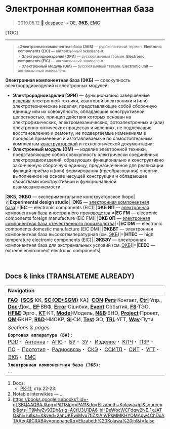 # Электронная компонентная база
> 2019.05.12 [🚀](../index/index.md) [despace](index.md) → [OE](sc.md), **[ЭКБ](.md)**, [EMC](emc.md)

[TOC]

---

> <small>•**Электронная компонентная база (ЭКБ)** — русскоязычный термин. **Electronic components (ElC)** — англоязычный эквивалент.<br> ・**Электрорадиоизделия (ЭРИ)** — русскоязычный термин. **Electronic components (ElC)** — англоязычный эквивалент.<br> ・**Электронный модуль (ЭМ)** — русскоязычный термин. **Electronic unit** — англоязычный эквивалент.</small>

**Электронная компонентная база (ЭКБ)** — совокупность электрорадиоизделий и электронных модулей:

   - **Электрорадиоизделия (ЭРИ)** — функционально завершённые [изделия](unit.md) электронной техники, квантовой электроники и (или) электротехнические изделия, представляющие собой сборочную единицу или их совокупность, обладающие конструктивной целостностью, принцип действия которых основан на электрофизических, электромеханических, фотоэлектронных и (или) электронно‑оптических процессах и явлениях, не подлежащие восстановлению и ремонту, не подвергаемые изменениям в процессе применения и изготавливаемые по самостоятельным комплектам [конструкторской](doc.md) и технологической документации;
   - **Электронный модуль (ЭМ)** — изделие электронной техники, представляющее собой совокупность электрически соединённых электрорадиоизделий, образующих функционально и конструктивно законченную сборочную единицу, предназначенное для реализации функций приёма и (или) формирования (преобразования) энергии, выполненное на основе несущей конструкции и обладающее свойствами конструктивной и функциональной взаимозаменяемости.



|**ЭКБ, ЭКБО** — экспериментальное конструкторское бюро|≠|**Experimental design studio**|
|**ЭКБ** — [электронная компонентная база](elc.md)|=|**EC** — electronic components (ElC)|
|**ЭКБ ИП** — [электронная компонентная база иностранного производства](elc.md)|≠|**EC FM** — electronic components foreign manufacture (ElC FM)|
|**ЭКБ ОП** — [электронная компонентная база отечественного производства](elc.md)|≠|**EC DM** — electronic components domestic manufacture (ElC DM)|
|**ЭКБВТ** — электронная компонентная база высокотемпературная (см. [ЭКБ](elc.md))|=|**HTEC** — high temperature electronic components (ElC)|
|**ЭКБЭУ** — электронная компонентная база для экстремальных условий (см. [ЭКБ](elc.md))|=|**EEEC** — extreme environment electronic components|



<p style="page-break-after:always"> </p>

## Docs & links (TRANSLATEME ALREADY)
|Navigation|
|:--|
|**[FAQ](faq.md)**【**[SCS](scs.md)**·КК, **[SC (OE+SGM)](sc.md)**·КА】**[CON](contact.md)·[Pers](person.md)**·Контакт, **[Ctrl](control.md)**·Упр., **[Doc](doc.md)**·Док., **[EF](ef.md)**·ВВФ, **[Error](error.md)**·Ошибки, **[Event](event.md)**·События, **[FS](fs.md)**·ТЭО, **[HF&E](hfe.md)**·Эрго., **[KT](kt.md)**·КТ, **[Model](model.md)**·Модель, **[N&B](nnb.md)**·БНО, **[Project](project.md)**·Проект, **[QM](qm.md)**·БКНР, **[R&D](rnd.md)**·НИОКР, **[SI](si.md)**·СИ, **[Test](test.md)**·ЭО, **[TRL](trl.md)**·УГТ, **[Way](way.md)**·Пути|
|*Sections & pages*|
|**`Бортовая аппаратура (БА):`**<br> [PDD](pdd.md)・ [Антенна](antenna.md)・ [АПС](hns.md)・ [БУ](eas.md)・ [ЗУ](ds.md)・ [Изделие](unit.md)・ [КЛЧ](clean_lvl.md)・ [ПЗР](fov.md)・ [ПО](soft.md)・ [Прототип](prototype.md)・ [Радиосвязь](comms.md)・ [СКЭ](elmsys.md)・ [ССИТД](tsdcs.md)・ [СИТ](etedp.md)・ [УГТ](trl.md)・ [ЭКБ](elc.md)・ [EMC](emc.md)|
|**`Электронная компонентная база (ЭКБ):`**<br> …|

   1. Docs:
      - [РК‑11](const_rk.md), стр.22‑23.
   1. Notable interwikies — …
   1. <https://books.google.ru/books?:id=-gLSBQAAQBAJ&pg=PA11&lpg=PA11&dq=Elizabeth+Kolawa+jpl&source=bl&ots=T9MwZv93Dh&sig=ACfU3U1DA6_hHDeWbcWCFdqw2NE_1xJATQ&hl=ru&sa=X&ved=2ahUKEwiMvu7fiZXlAhVRkMMKHYOMApw4ChDoATAAegQICRAB#v=onepage&q=Elizabeth%20Kolawa%20jpl&f=false>


